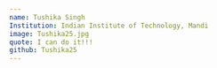 ```yaml
---
name: Tushika Singh
Institution: Indian Institute of Technology, Mandi
image: Tushika25.jpg 
quote: I can do it!!!
github: Tushika25
---
```

